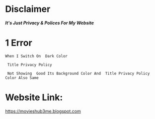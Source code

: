 #  Disclaimer
***It's Just Privacy &amp; Polices For My Website***

# 1 Error
` When I Switch On  Dark Color ` 

` Title Privacy Policy` 

` Not Showing  Good Its Background Color And  Title Privacy Policy Color Also Same` 

# Website Link:
https://movieshub3me.blogspot.com 
